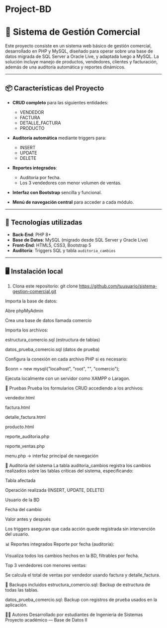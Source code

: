 # Project-BD
# 🛒 Sistema de Gestión Comercial

Este proyecto consiste en un sistema web básico de gestión comercial, desarrollado en PHP y MySQL, diseñado para operar sobre una base de datos migrada de SQL Server a Oracle Live, y adaptada luego a MySQL. La solución incluye manejo de productos, vendedores, clientes y facturación, además de una auditoría automática y reportes dinámicos.

---

## 📦 Características del Proyecto

- **CRUD completo** para las siguientes entidades:
  - VENDEDOR
  - FACTURA
  - DETALLE_FACTURA
  - PRODUCTO

- **Auditoría automática** mediante triggers para:
  - INSERT
  - UPDATE
  - DELETE

- **Reportes integrados**:
  - Auditoría por fecha.
  - Los 3 vendedores con menor volumen de ventas.

- **Interfaz con Bootstrap** sencilla y funcional.
- **Menú de navegación central** para acceder a cada módulo.

---

## 🧰 Tecnologías utilizadas

- **Back-End**: PHP 8+
- **Base de Datos**: MySQL (migrado desde SQL Server y Oracle Live)
- **Front-End**: HTML5, CSS3, Bootstrap 5
- **Auditoría**: Triggers SQL y tabla `auditoria_cambios`

---

## 🖥️ Instalación local

1. Clona este repositorio:
git clone https://github.com/tuusuario/sistema-gestion-comercial.git

Importa la base de datos:

Abre phpMyAdmin

Crea una base de datos llamada comercio

Importa los archivos:

estructura_comercio.sql (estructura de tablas)

datos_prueba_comercio.sql (datos de prueba)

Configura la conexión en cada archivo PHP si es necesario:

$conn = new mysqli("localhost", "root", "", "comercio");


Ejecuta localmente con un servidor como XAMPP o Laragon.

🧪 Pruebas
Prueba los formularios CRUD accediendo a los archivos:

vendedor.html

factura.html

detalle_factura.html

producto.html

reporte_auditoria.php

reporte_ventas.php

menu.php → interfaz principal de navegación

🔐 Auditoría del sistema
La tabla auditoria_cambios registra los cambios realizados sobre las tablas críticas del sistema, especificando:

Tabla afectada

Operación realizada (INSERT, UPDATE, DELETE)

Usuario de la BD

Fecha del cambio

Valor antes y después

Los triggers aseguran que cada acción quede registrada sin intervención del usuario.

📊 Reportes integrados
Reporte por fecha (auditoría):

Visualiza todos los cambios hechos en la BD, filtrables por fecha.

Top 3 vendedores con menores ventas:

Se calcula el total de ventas por vendedor usando factura y detalle_factura.

📁 Backups incluidos
estructura_comercio.sql: Backup de estructura de todas las tablas.

datos_prueba_comercio.sql: Backup con registros de prueba usados en la aplicación.

👨‍💻 Autores
Desarrollado por estudiantes de Ingeniería de Sistemas
Proyecto académico — Base de Datos II



